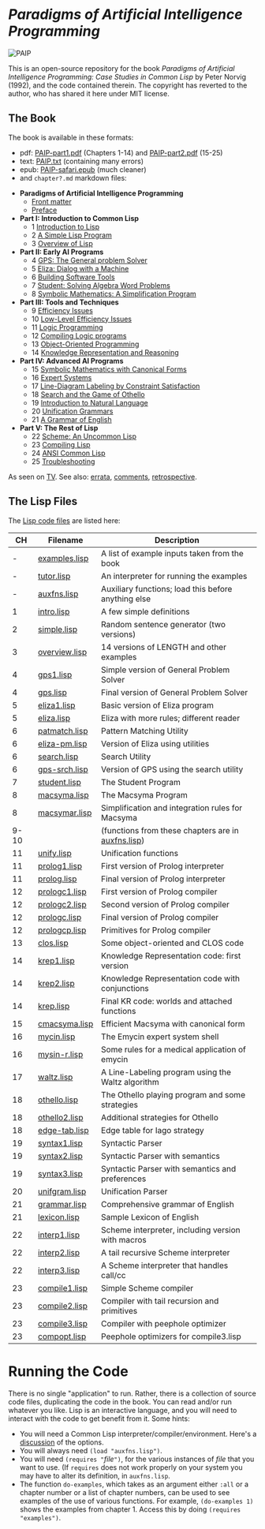
# *Paradigms of Artificial Intelligence Programming* 

![PAIP](https://norvig.com/paip-cover.gif)

This is an open-source repository for the book *Paradigms of Artificial
Intelligence Programming: Case Studies in Common Lisp* by Peter Norvig (1992), and the code contained therein.  The copyright has reverted to the author, who has shared it here under MIT license.

## The Book

The book is available in these formats:

* pdf: [PAIP-part1.pdf](https://github.com/norvig/paip-lisp/blob/master/PAIP-part1.pdf) (Chapters 1-14) and [PAIP-part2.pdf](https://github.com/norvig/paip-lisp/blob/master/PAIP-part2.pdf) (15-25)
* text: [PAIP.txt](https://github.com/norvig/paip-lisp/blob/master/PAIP.txt) (containing many errors)
* epub: [PAIP-safari.epub](https://github.com/norvig/paip-lisp/blob/master/PAIP-safari.epub) (much cleaner)
* and `chapter?.md` markdown files:

- **Paradigms of Artificial Intelligence Programming**
  * [Front matter](docs/frontmatter.md)
  * [Preface](docs/preface.md)
- **Part I:  Introduction to Common Lisp**
  * 1  [Introduction to Lisp](docs/chapter1.md)
  * 2  [A Simple Lisp Program](docs/chapter2.md)
  * 3 [Overview of Lisp](docs/chapter3.md)
- **Part II: Early AI Programs**
  * 4  [GPS:  The General problem Solver](docs/chapter4.md)
  * 5  [Eliza:  Dialog with a Machine](docs/chapter5.md)
  * 6  [Building Software Tools](docs/chapter6.md)
  * 7 [Student:  Solving Algebra Word Problems](docs/chapter7.md)
  * 8 [Symbolic Mathematics:  A Simplification Program](docs/chapter8.md)
- **Part III:  Tools and Techniques**
  * 9  [Efficiency Issues](docs/chapter9.md)
  * 10  [Low-Level Efficiency Issues](docs/chapter10.md)
  * 11  [Logic Programming](docs/chapter11.md)
  * 12  [Compiling Logic programs](docs/chapter12.md)
  * 13  [Object-Oriented Programming](docs/chapter13.md)
  * 14  [Knowledge Representation and Reasoning](docs/chapter14.md)
- **Part IV:  Advanced AI Programs**
  * 15  [Symbolic Mathematics with Canonical Forms](docs/chapter15.md)
  * 16  [Expert Systems](docs/chapter16.md)
  * 17  [Line-Diagram Labeling by Constraint Satisfaction](docs/chapter17.md)
  * 18  [Search and the Game of Othello](docs/chapter18.md)
  * 19  [Introduction to Natural Language](docs/chapter19.md)
  * 20  [Unification Grammars](docs/chapter20.md)
  * 21  [A Grammar of English](docs/chapter21.md)
- **Part V:  The Rest of Lisp**
  * 22  [Scheme:  An Uncommon Lisp](docs/chapter22.md)
  * 23  [Compiling Lisp](docs/chapter23.md)
  * 24  [ANSI Common Lisp](docs/chapter24.md)
  * 25  [Troubleshooting](docs/chapter25.md)
  
As seen on [TV](https://norvig.com/paip-tv.html). See also: [errata](https://norvig.com/paip-errata.html), [comments](https://norvig.com/paip-comments.html),  [retrospective](https://norvig.com/Lisp-retro.html).

## The Lisp Files

The [Lisp code files](https://github.com/norvig/paip-lisp/tree/master/lisp) are listed here:

| CH   | Filename                            | Description                                                            |
|------|-------------------------------------|------------------------------------------------------------------------|
| -    | [examples.lisp](lisp/examples.lisp) | A list of example inputs taken from the book                           |
| -    | [tutor.lisp](lisp/tutor.lisp)       | An interpreter for running the examples                                |
| -    | [auxfns.lisp](lisp/auxfns.lisp)     | Auxiliary functions; load this before anything else                    |
| 1    | [intro.lisp](lisp/intro.lisp)       | A few simple definitions                                               |
| 2    | [simple.lisp](lisp/simple.lisp)     | Random sentence generator (two versions)                               |
| 3    | [overview.lisp](lisp/overview.lisp) | 14 versions of LENGTH and other examples                               |
| 4    | [gps1.lisp](lisp/gps1.lisp)         | Simple version of General Problem Solver                               |
| 4    | [gps.lisp](lisp/gps.lisp)           | Final version of General Problem Solver                                |
| 5    | [eliza1.lisp](lisp/eliza1.lisp)     | Basic version of Eliza program                                         |
| 5    | [eliza.lisp](lisp/eliza.lisp)       | Eliza with more rules; different reader                                |
| 6    | [patmatch.lisp](lisp/patmatch.lisp) | Pattern Matching Utility                                               |
| 6    | [eliza-pm.lisp](lisp/eliza-pm.lisp) | Version of Eliza using utilities                                       |
| 6    | [search.lisp](lisp/search.lisp)     | Search Utility                                                         |
| 6    | [gps-srch.lisp](lisp/gps-srch.lisp) | Version of GPS using the search utility                                |
| 7    | [student.lisp](lisp/student.lisp)   | The Student Program                                                    |
| 8    | [macsyma.lisp](lisp/macsyma.lisp)   | The Macsyma Program                                                    |
| 8    | [macsymar.lisp](lisp/macsymar.lisp) | Simplification and integration rules for Macsyma                       |
| 9-10 |  &nbsp;                             | (functions from these chapters are in [auxfns.lisp](lisp/auxfns.lisp)) |
| 11   | [unify.lisp](lisp/unify.lisp)       | Unification functions                                                  |
| 11   | [prolog1.lisp](lisp/prolog1.lisp)   | First version of Prolog interpreter                                    |
| 11   | [prolog.lisp](lisp/prolog.lisp)     | Final version of Prolog interpreter                                    |
| 12   | [prologc1.lisp](lisp/prologc1.lisp) | First version of Prolog compiler                                       |
| 12   | [prologc2.lisp](lisp/prologc2.lisp) | Second version of Prolog compiler                                      |
| 12   | [prologc.lisp](lisp/prologc.lisp)   | Final version of Prolog compiler                                       |
| 12   | [prologcp.lisp](lisp/prologcp.lisp) | Primitives for Prolog compiler                                         |
| 13   | [clos.lisp](lisp/clos.lisp)         | Some object-oriented and CLOS code                                     |
| 14   | [krep1.lisp](lisp/krep1.lisp)       | Knowledge Representation code: first version                           |
| 14   | [krep2.lisp](lisp/krep2.lisp)       | Knowledge Representation code with conjunctions                        |
| 14   | [krep.lisp](lisp/krep.lisp)         | Final KR code: worlds and attached functions                           |
| 15   | [cmacsyma.lisp](lisp/cmacsyma.lisp) | Efficient Macsyma with canonical form                                  |
| 16   | [mycin.lisp](lisp/mycin.lisp)       | The Emycin expert system shell                                         |
| 16   | [mysin-r.lisp](lisp/mysin-r.lisp)   | Some rules for a medical application of emycin                         |
| 17   | [waltz.lisp](lisp/waltz.lisp)       | A Line-Labeling program using the Waltz algorithm                      |
| 18   | [othello.lisp](lisp/othello.lisp)   | The Othello playing program and some strategies                        |
| 18   | [othello2.lisp](lisp/othello2.lisp) | Additional strategies for Othello                                      |
| 18   | [edge-tab.lisp](lisp/edge-tab.lisp) | Edge table for Iago strategy                                           |
| 19   | [syntax1.lisp](lisp/syntax1.lisp)   | Syntactic Parser                                                       |
| 19   | [syntax2.lisp](lisp/syntax2.lisp)   | Syntactic Parser with semantics                                        |
| 19   | [syntax3.lisp](lisp/syntax3.lisp)   | Syntactic Parser with semantics and preferences                        |
| 20   | [unifgram.lisp](lisp/unifgram.lisp) | Unification Parser                                                     |
| 21   | [grammar.lisp](lisp/grammar.lisp)   | Comprehensive grammar of English                                       |
| 21   | [lexicon.lisp](lisp/lexicon.lisp)   | Sample Lexicon of English                                              |
| 22   | [interp1.lisp](lisp/interp1.lisp)   | Scheme interpreter, including version with macros                      |
| 22   | [interp2.lisp](lisp/interp2.lisp)   | A tail recursive Scheme interpreter                                    |
| 22   | [interp3.lisp](lisp/interp3.lisp)   | A Scheme interpreter that handles call/cc                              |
| 23   | [compile1.lisp](lisp/compile1.lisp) | Simple Scheme compiler                                                 |
| 23   | [compile2.lisp](lisp/compile2.lisp) | Compiler with tail recursion and primitives                            |
| 23   | [compile3.lisp](lisp/compile3.lisp) | Compiler with peephole optimizer                                       |
| 23   | [compopt.lisp](lisp/compopt.lisp)   | Peephole optimizers for compile3.lisp                                  |

# Running the Code

There is no single "application" to run. Rather, there is a collection of source code files,
duplicating the code in the book. You can read and/or run whatever you like. Lisp is an interactive language,
and you will need to interact with the code to get benefit from it. Some hints:

* You will need a Common Lisp interpreter/compiler/environment. Here's a [discussion](https://www.reddit.com/r/lisp/comments/752wxe/what_is_the_best_common_lisp_interpreter_out_there/) of the options.
* You will always need `(load "auxfns.lisp")`.
* You will need `(requires "`*file*`")`, for the various
instances of *file* that you want to use. (If `requires` does not work properly on
your system you may have to alter its definition, in 
`auxfns.lisp`.  
* The function `do-examples`, which takes as an argument either `:all`
or a chapter number or a list of chapter numbers, can be used to see examples
of the use of various functions.  For example, `(do-examples 1)` shows
the examples from chapter 1. Access this by doing `(requires "examples")`.